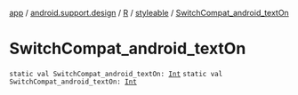 [app](../../../index.md) / [android.support.design](../../index.md) / [R](../index.md) / [styleable](index.md) / [SwitchCompat_android_textOn](./-switch-compat_android_text-on.md)

# SwitchCompat_android_textOn

`static val SwitchCompat_android_textOn: `[`Int`](https://kotlinlang.org/api/latest/jvm/stdlib/kotlin/-int/index.html)
`static val SwitchCompat_android_textOn: `[`Int`](https://kotlinlang.org/api/latest/jvm/stdlib/kotlin/-int/index.html)